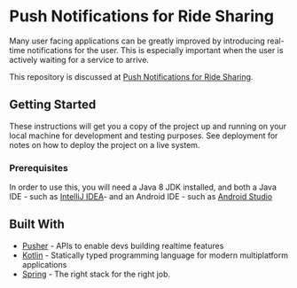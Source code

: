 # Push Notifications for Ride Sharing

Many user facing applications can be greatly improved by introducing real-time notifications for the user. This is especially important when the user is actively waiting for a service to arrive. 

This repository is discussed at [Push Notifications for Ride Sharing](https://pusher.com/tutorials/kotlin-ride-sharing-push-notifications).

## Getting Started

These instructions will get you a copy of the project up and running on your local machine for development and testing purposes. See deployment for notes on how to deploy the project on a live system.

### Prerequisites

In order to use this, you will need a Java 8 JDK installed, and both a Java IDE - such as [IntelliJ IDEA](https://www.jetbrains.com/idea/)- and an Android IDE - such as [Android Studio](https://developer.android.com/studio/index.html)

## Built With

* [Pusher](https://pusher.com/) - APIs to enable devs building realtime features
* [Kotlin](https://kotlinlang.org/) - Statically typed programming language for modern multiplatform applications
* [Spring](https://spring.io/) - The right stack for the right job.

